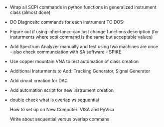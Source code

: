 - Wrap all SCPI commands in python functions in generalized instrument class (almost done)
- DO DIagnositc commands for each instrument
TO DOS:
- Figure out if using inheirtance can just change functions description (for insturments where scpi command is the same but acceptable values)
- Add Spectrum Analyzer manually and test using two machines are once - also check communciation with SA software - SPIKE 
- Use copper mountain VNA to test automation of class creation
- Additional Insturments to Add: Tracking Generator, Signal Generator
- Add circuit creation for DAC
- Add automation script for new instrument creation
- double check what is overlap vs sequential

  How to set up on New Computer: VISA and PyVisa

  Write about sequential versus overlap commans
